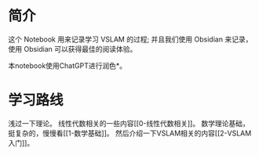 # 简介
这个 Notebook 用来记录学习 VSLAM 的过程;
并且我们使用 Obsidian 来记录，使用 Obsidian 可以获得最佳的阅读体验。

本notebook使用ChatGPT进行润色*。
# 学习路线
浅过一下理论。
线性代数相关的一些内容[[0-线性代数相关]]。
数学理论基础，挺复杂的，慢慢看[[1-数学基础]]。
然后介绍一下VSLAM相关的内容[[2-VSLAM入门]]。

